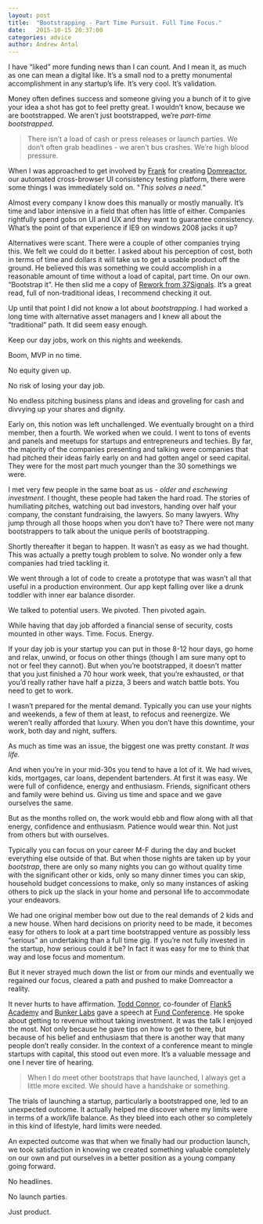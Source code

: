 ```yaml
---
layout: post
title:  "Bootstrapping - Part Time Pursuit. Full Time Focus."
date:   2015-10-15 20:37:00
categories: advice
author: Andrew Antal
---
```


I have “liked” more funding news than I can count. And I mean it, as much as one can mean a digital like. It’s a small nod to a pretty monumental accomplishment in any startup’s life. It’s very cool. It’s validation.

Money often defines success and someone giving you a bunch of it to give your idea a shot has got to feel pretty great. I wouldn’t know, because we are bootstrapped. We aren’t just bootstrapped, we’re <i>part-time bootstrapped</i>.

> There isn’t a load of cash or press releases or launch parties. We don’t often grab headlines - we aren’t bus crashes. We’re high blood pressure.

When I was approached to get involved by [Frank](https://twitter.com/_fohara) for creating [Domreactor](https://domreactor.com), our automated cross-browser UI consistency testing platform, there were some things I was immediately sold on. "*This solves a need.*"

Almost every company I know does this manually or mostly manually. It’s time and labor intensive in a field that often has little of either. Companies rightfully spend gobs on UI and UX and they want to guarantee consistency.  What’s the point of that experience if IE9 on windows 2008 jacks it up?

Alternatives were scant. There were a couple of other companies trying this. We felt we could do it better. I asked about his perception of cost, both in terms of time and dollars it will take us to get a usable product off the ground. He believed this was something we could accomplish in a reasonable amount of time without a load of capital, part time. On our own. “Bootstrap it”. He then slid me a copy of [Rework from 37Signals](https://37signals.com/rework/). It’s a great read, full of non-traditional ideas, I recommend checking it out.

Up until that point I did not know a lot about <i>bootstrapping</i>. I had worked a long time with alternative asset managers and I knew all about the “traditional” path. It did seem easy enough.

Keep our day jobs, work on this nights and weekends.

Boom, MVP in no time.

No equity given up.

No risk of losing your day job.

No endless pitching business plans and ideas and groveling for cash and divvying up your shares and dignity.

Early on, this notion was left unchallenged. We eventually brought on a third member, then a fourth.  We worked when we could. I went to tons of events and panels and meetups for startups and entrepreneurs and techies. By far, the majority of the companies presenting and talking were companies that had pitched their ideas fairly early on and had gotten angel or seed capital. They were for the most part much younger than the 30 somethings we were.

I met very few people in the same boat as us - *older and eschewing investment*. I thought, these people had taken the hard road. The stories of humiliating pitches, watching out bad investors, handing over half your company, the constant fundraising, the lawyers. So many lawyers. Why jump through all those hoops when you don’t have to?  There were not many bootstrappers to talk about the unique perils of bootstrapping.

Shortly thereafter it began to happen. It wasn’t as easy as we had thought. This was actually a pretty tough problem to solve. No wonder only a few companies had tried tackling it.

We went through a lot of code to create a prototype that was wasn’t all that useful in a production environment. Our app kept falling over like a drunk toddler with inner ear balance disorder.

We talked to potential users. We pivoted. Then pivoted again.

While having that day job afforded a financial sense of security, costs mounted in other ways. Time. Focus. Energy.

If your day job is your startup you can put in those 8-12 hour days, go home and relax, unwind, or focus on other things (though I am sure many opt to not or feel they cannot). But when you’re bootstrapped, it doesn’t matter that you just finished a 70 hour work week, that you’re exhausted, or that you’d really rather have half a pizza, 3 beers and watch battle bots. You need to get to work.

I wasn’t prepared for the mental demand. Typically you can use your nights and weekends, a few of them at least, to refocus and reenergize. We weren’t really afforded that luxury. When you don’t have this downtime, your work, both day and night, suffers.

As much as time was an issue, the biggest one was pretty constant. *It was life.*

And when you’re in your mid-30s you tend to have a lot of it. We had wives, kids, mortgages, car loans, dependent bartenders. At first it was easy. We were full of confidence, energy and enthusiasm. Friends, significant others and family were behind us. Giving us time and space and we gave ourselves the same.

But as the months rolled on, the work would ebb and flow along with all that energy, confidence and enthusiasm. Patience would wear thin. Not just from others but with ourselves.

Typically you can focus on your career M-F during the day and bucket everything else outside of that. But when those nights are taken up by your <i>bootstrap</i>,  there are only so many nights you can go without quality time with the significant other or kids, only so many dinner times you can skip, household budget concessions to make, only so many instances of asking others to pick up the slack in your home and personal life to accommodate your endeavors.

We had one original member bow out due to the real demands of 2 kids and a new house. When hard decisions on priority need to be made, it becomes easy for others to look at a part time bootstrapped venture as possibly less “serious” an undertaking than a full time gig.  If you’re not fully invested in the startup, how serious could it be? In fact it was easy for me to think that way and lose focus and momentum.

But it never strayed much down the list or from our minds and eventually we regained our focus, cleared a path and pushed to make Domreactor a reality.

It never hurts to have affirmation. [Todd Connor](https://twitter.com/toddconnor), co-founder of [Flank5 Academy](http://t.co/jtzeXUrHdi) and [Bunker Labs](http://t.co/jXwqbHgJe4) gave a speech at [Fund Conference](http://www.fundconference.com/). He spoke about getting to revenue without taking investment. It was the talk I enjoyed the most. Not only because he gave tips on how to get to there, but because of his belief and enthusiasm that there is another way that many people don’t really consider. In the context of a conference meant to mingle startups with capital, this stood out even more. It’s a valuable message and one I never tire of hearing.

> When I do meet other bootstraps that have launched, I always get a little more excited. We should have a handshake or something.

The trials of launching a startup, particularly a bootstrapped one, led to an unexpected outcome. It actually helped me discover where my limits were in terms of a work/life balance. As they bleed into each other so completely in this kind of lifestyle, hard limits were needed.

An expected outcome was that when we finally had our production launch, we took satisfaction in knowing we created something valuable completely on our own and put ourselves in a better position as a young company going forward.

No headlines.

No launch parties.

Just product.